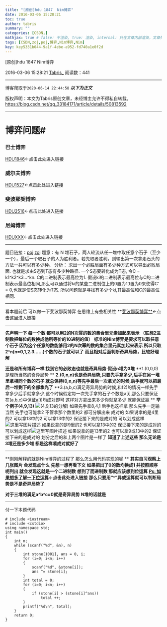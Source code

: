 ```yaml
---
title: "[原创]hdu 1847  Nim博弈"
date: 2016-03-06 15:28:21
toc: true
author: tabris
summary: ""
categories: [CSDN,]
mathjax: true # false: 不渲染, true: 渲染, internal: 只在文章内部渲染，文章列表中不渲染
tags: [CSDN,zoj,poj,博弈,Nim博弈,Nim]
key: key5331b044-9a1f-4ebe-a952-fd740a1e0f2d
---
```


[原创]hdu 1847  Nim博弈

2016-03-06 15:28:21  [Tabris_](https://me.csdn.net/qq_33184171) 阅读数：441

---

博客爬取于`2020-06-14 22:44:58`
***以下为正文***

版权声明：本文为Tabris原创文章，未经博主允许不得私自转载。
https://blog.csdn.net/qq_33184171/article/details/50813592

<!-- more -->

---


# 博弈问题#

### 巴士博弈
[HDU1846](http://blog.csdn.net/qq_33184171/article/details/50790076)<-点击此处进入链接
### 威尔夫博弈
[HDU1527](http://blog.csdn.net/qq_33184171/article/details/50790140)<-点击此处进入链接
### 斐波那契博弈
[HDU2516](http://acm.hdu.edu.cn/showproblem.php?pid=2516)<-点击此处进入链接
### 尼姆博弈
 [HDUXXX](http://blog.csdn.net/qq_33184171/article/details/50813592)<-点击此处进入链接

--------------

题目链接：[poj](http://poj.org/problem?id=2975)  [zoj](http://acm.zju.edu.cn/onlinejudge/showProblem.do?problemCode=3067)
题意：有 N 堆石子，两人轮流从任一堆中取任意个石子（至少一个），最后一个取石子的人为胜利者。若先取者胜利，则输出第一次拿走石头的方法一共可以有多少种。
分析：
求出一个必胜局面有多少种方式可以导出必败局面.
也就是求由S态到T态有多少种路径.
一个S态要转化成为T态,
令C = k1^k2^k3...^kn.
C的二进制表示最高位为1.
假设ki的二进制表示最高位与C的二进制表示最高位相同,那么可以通过将ki的某些二进制位上的0置为1,1置为0来使得C' = 0,也就是使S态转化为T态.
所以问题就是寻找有多少个ki,其最高位和C的最高位相同.

--------------
看本题前后 可以做一下斐波那契博弈  在思维上有些相关性
**[斐波那契博弈**](http://blog.csdn.net/qq_33184171/article/details/50813093)<-点击这里进入链接

------------------------------
**先声明一下 每一个数 都可以用2的N次幂的数的集合里元素加起来表示 （联想2进制数把每位的数换成他所等价的10进制的值）**
**标准的Nim博弈是要求可以取任意个石子 因为这个任意的数能够用2的N次幂的数的集合里元素加起来表示 所以只取2^n(n=0,1,2.3……)个数的石子就可以了**
**而且相对后面判断奇异局势，比较好理解**

**还是和所有博弈一样 找到它的必败态也就是奇异局势**
**假设n堆为3堆**
**1.(0,0,0)是理所当然的奇异局势 **
**2.(0,n,n)也是奇异局势,只要先手拿多少,后手在另一堆里拿相同个数的石子 就总保持(0,n,n)等先手最后一次拿光的时候,后手就可以把最后一堆剩下的全部拿光了**
**3.(a,b,c)满足奇异局势的时候,和(2)的情况一样先手拿多少后手就拿多少,这个时候假定每一次先手拿的石子个数是a[i],那么只要保证在(a,b,c)中保证a[i]均成对即可 这样对方拿出来多少你就拿多少 就能保证赢  **
**举个例子(4,9,13)**
![(4,9,13的分解)](http://img.blog.csdn.net/20160306144936313)
如果先手拿8,4,1 后手也这样拿  那么先手一定输
当然 先手也可能拿2 不管拿那个数里的2 都可分解出来 成对的
如果说拿的是4里的2 可以拿13中的2 可以拿13中的2 保证接下来的是成对的
可以划成这样![这里写图片描述](http://img.blog.csdn.net/20160306145853098)
如果说拿的是9里的2 也可以拿13中的2 保证接下来的是成对的
可以划成这样![这里写图片描述](http://img.blog.csdn.net/20160306150038208)
如果说拿的是13里的2 也可以拿9或13中的2 保证接下来的是成对的
划分之后的和上两个图片是一样了
**知道了上述这些 那么无论是3堆还是多少堆  都是这样凑成对就好了**

---------
**刚刚解释的就是Nim博弈的过程了  那么怎么用代码实现的呢 **
**其实自习观察上几张图片  会发现点什么  先想一想再看下文**
**如果把出了0的数均换成1 并按照顺序呢列出       就会发现这就是一个二进制数**
**想到了而进制数 那就应该想到位运算**
**[Ps: 如果想多了解一下位运算](http://blog.csdn.net/qq_33184171/article/details/50813606)<-点击此处进入链接**
**那么只要用“^”异或运算就可以判断局势是不是奇异局势了**

**对于三堆的满足a^b^c=0就是奇异局势**
**N堆的话就是**


-----------------
付一下本题代码
```
# include <iostream>
# include <cstdio>
using namespace std;
int main()
{
    int n;
    while (scanf("%d", &n), n)
    {
        int stone[1001], ans = 0, i;
        for (i=0; i<n; i++)
        {
            scanf("%d", &stone[i]);
            ans ^= stone[i];
        }
        int total = 0;
        for (i=0; i<n; i++)
        {
            if (stone[i] > (stone[i]^ans))
                total ++;
        }
        printf("%d\n", total);
    }
    return 0;
}
```
